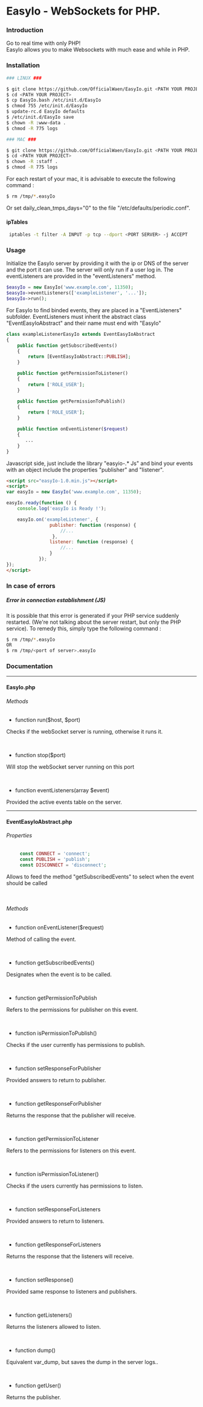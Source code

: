 # EasyIo - WebSockets for PHP.

### Introduction

<p>
Go to real time with only PHP!<br/> 
EasyIo allows you to make Websockets with much ease and while in PHP.
</p>

### Installation

```bash
### LINUX ###

$ git clone https://github.com/OfficialWaen/EasyIo.git <PATH YOUR PROJECT>
$ cd <PATH YOUR PROJECT>
$ cp EasyIo.bash /etc/init.d/EasyIo
$ chmod 755 /etc/init.d/EasyIo
$ update-rc.d EasyIo defaults 
$ /etc/init.d/EasyIo save
$ chown -R :www-data .
$ chmod -R 775 logs
```


```bash
### MAC ###

$ git clone https://github.com/OfficialWaen/EasyIo.git <PATH YOUR PROJECT>
$ cd <PATH YOUR PROJECT>
$ chown -R :staff .
$ chmod -R 775 logs
```

<p>For each restart of your mac, it is advisable to execute the following command : </p>

```bash
$ rm /tmp/*.easyIo
```

<p> Or set daily_clean_tmps_days="0" to the file "/etc/defaults/periodic.conf".</p>

#### ipTables

```bash
 iptables -t filter -A INPUT -p tcp --dport <PORT SERVER> -j ACCEPT
```

### Usage

<p>
Initialize the EasyIo server by providing it with the ip or DNS of the server and the port it can use.
The server will only run if a user log in.
The eventListeners are provided in the "eventListeners" method.
</p>

```php
$easyIo = new EasyIo('www.example.com', 11350);
$easyIo->eventListeners(['exampleListener', '...']);
$easyIo->run();
```

<p>
For EasyIo to find binded events, they are placed in a "EventListeners" subfolder.
EventListeners must inherit the abstract class "EventEasyIoAbstract" and their name must end with "EasyIo"
</p>

```php
class exampleListenerEasyIo extends EventEasyIoAbstract
{
    public function getSubscribedEvents()
    {
        return [EventEasyIoAbstract::PUBLISH];
    }

    public function getPermissionToListener()
    {
        return ['ROLE_USER'];
    }

    public function getPermissionToPublish()
    {
        return ['ROLE_USER'];
    }

    public function onEventListener($request)
    {
       ...
    }
}
```

<p>
Javascript side, just include the library "easyio-.* Js" and bind your events with an object include the properties "publisher" and "listener".
</p>

```html
<script src="easyIo-1.0.min.js"></script>
<script>
var easyIo = new EasyIo('www.example.com', 11350);

easyIo.ready(function () {
    console.log('easyIo is Ready !');

    easyIo.on('exampleListener', {
                publisher: function (response) {
                    //...
                 },
                listener: function (response) {
                    //...
                }
            });
});
</script>
```

### In case of errors

##### Error in connection establishment (JS)

<p>It is possible that this error is generated if your PHP service suddenly restarted. (We're not 
talking about the server restart, but only the PHP service).
To remedy this, simply type the following command :</p>

```bash
$ rm /tmp/*.easyIo
OR
$ rm /tmp/<port of server>.easyIo
```

### Documentation

 *****
#### EasyIo.php

###### Methods

 - function run($host, $port)

<p>Checks if the webSocket server is running, otherwise it runs it.</p>

<br/>

 - function stop($port)
 
<p>Will stop the webSocket server running on this port</p>
 
<br/> 
 
 - function eventListeners(array $event)
 
<p>Provided the active events table on the server.</p>
  
 *****
#### EventEasyIoAbstract.php
 
###### Properties
 
```php
     const CONNECT = 'connect';
     const PUBLISH = 'publish';
     const DISCONNECT = 'disconnect';
```

<p>Allows to feed the method "getSubscribedEvents" to select when the event should be called</p>
   
<br/> 

###### Methods
 
 - function onEventListener($request)
 
<p>Method of calling the event.</p>
  
<br/> 
 
 - function getSubscribedEvents()
 
<p>Designates when the event is to be called.</p>
 
<br/> 
 
- function getPermissionToPublish

<p>Refers to the permissions for publisher on this event.</p>
 
<br/> 
 
- function isPermissionToPublish()

<p>Checks if the user currently has permissions to publish.</p>
 
<br/> 
 
- function setResponseForPublisher

<p>Provided answers to return to publisher.</p>
 
<br/> 
 
- function getResponseForPublisher

<p>Returns the response that the publisher will receive.</p>
 
<br/> 
 
- function getPermissionToListener

<p>Refers to the permissions for listeners on this event.</p>
 
<br/> 
 
- function isPermissionToListener()

<p>Checks if the users currently has permissions to listen.</p>

 <br/> 
  
- function setResponseForListeners

<p>Provided answers to return to listeners.</p>
 
<br/> 
 
- function getResponseForListeners

<p>Returns the response that the listeners will receive.</p>
 
<br/> 
 
- function setResponse()

<p>Provided same response to listeners and publishers.</p>
 
<br/> 
 
- function getListeners()

<p>Returns the listeners allowed to listen.</p>

 <br/> 
  
 - function dump()
 
 <p>Equivalent var_dump, but saves the dump in the server logs..</p>
 
<br/> 
 
- function getUser()

<p>Returns the publisher.</p>
